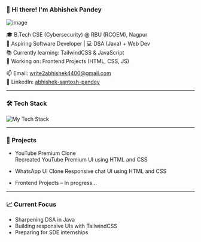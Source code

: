 ### 👋 Hi there! I'm Abhishek Pandey
![image](https://github.com/user-attachments/assets/ea27c56e-8f34-4dc3-9e92-535ff4db9883)


🎓 B.Tech CSE (Cybersecurity) @ RBU (RCOEM), Nagpur  
🎯 Aspiring Software Developer | 💻 DSA (Java) + Web Dev  
📚 Currently learning: TailwindCSS & JavaScript  
🌱 Working on: Frontend Projects (HTML, CSS, JS)

📫 Email: write2abhishek4400@gmail.com  
🔗 LinkedIn: [abhishek-santosh-pandey](https://www.linkedin.com/in/abhishek-santosh-pandey)

---

### 🛠️ Tech Stack

<p align="left">
  <img src="https://skillicons.dev/icons?i=java,html,css,js,tailwind" alt="My Tech Stack" />
</p>

---

### 🚀 Projects

- YouTube Premium Clone  
  Recreated YouTube Premium UI using HTML and CSS

- WhatsApp UI Clone
  Responsive chat UI using HTML and CSS

- Frontend Projects – In progress…

---

### 📈 Current Focus

- Sharpening DSA in Java  
- Building responsive UIs with TailwindCSS  
- Preparing for SDE internships  
